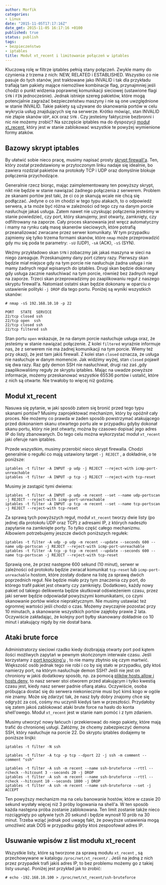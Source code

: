 ```yaml
---
author: Morfik
categories:
- Linux
date: "2015-11-05T17:17:16Z"
date_gmt: 2015-11-05 16:17:16 +0100
published: true
status: publish
tags:
- bezpieczeństwo
- iptables
title: Moduł xt_recent i limitowanie połączeń w iptables
---
```


Kluczową rolę w filtrze iptables pełnią stany połączeń. Zwykle mamy do czynienia z trzema z nich:
NEW, RELATED i ESTABLISHED. Wszystko co nie pasuje do tych stanów, jest traktowane jako INVALID i
tak dla przykładu trafiają tam pakiety mające niemożliwe kombinacje flag, przynajmniej jeśli chodzi
o punkt widzenia poprawnej komunikacji sieciowej (ustawione flagi `SYN` i `FIN` jednocześnie).
Jednak istnieje szereg pakietów, które mogą potencjalnie zagrażać bezpieczeństwu maszyny i nie są
one uwzględnione w stanie INVALID. Takie pakiety są używane do skanowania portów w celu wykrycia
usług znajdujących się na serwerze. Krótko mówiąc, stan INVALID nie złapie skanów `UDP`, `ACK` oraz
`SYN` . Czy jesteśmy faktycznie bezbronni i nic nie możemy zrobić? Na szczęście iptables ma do
dyspozycji [moduł xt\_recent](http://ipset.netfilter.org/iptables-extensions.man.html), który jest w
stanie zablokować wszystkie te powyżej wymienione formy ataków.

<!--more-->
## Bazowy skrypt iptables

By ułatwić sobie nieco pracę, musimy napisać prosty [skrypt
firewall'a](/post/firewall-na-linuxowe-maszyny-klienckie/). Ten, który został
przedstawiony w przytoczonym linku nadaje się idealnie, bo zawiera rozdział pakietów na protokoły
TCP i UDP oraz domyślnie blokuje połączenia przychodzące.

Generalnie rzecz biorąc, mając zaimplementowany ten powyższy skrypt, nikt nie będzie w stanie
nawiązać żadnego połączenia z serwerem. Problem ze skanami portów jest taki, że ci co je skanują
wcale nie chcą się podłączać. Jedyne o co im chodzi w tego typu atakach, to o odpowiedź serwera, a
ta może być różna w zależności od tego czy na danym porcie nasłuchuje jakaś usługa. Zatem nawet nie
uzyskując połączenia jesteśmy w stanie powiedzieć, czy port, który skanujemy, jest otwarty,
zamknięty, czy odfiltrowany na zaporze. Cały proces skanowania jest wręcz automatyczny i mamy na
rynku całą masę skanerów sieciowych, które potrafią przeanalizować zwracane przez serwer komunikaty.
W tym przypadku zajmiemy się tylko trzema formami skanów, które `nmap` może przeprowadzić gdy mu się
poda te parametry: `-sU` (UDP), `-sA` (ACK), `-sS` (SYN).

Weźmy przykładowo skan `SYN` i zobaczmy jak jakaś maszyna w sieci na niego zareaguje. Przeskanujemy
dany port cztery razy. Pierwszy skan będzie miał miejsce gdy na tym porcie nie nasłuchuje żadna
usługa i nie mamy żadnych reguł wpisanych do iptables. Drugi skan będzie dokonany gdy usługa
zacznie nasłuchiwać na tym porcie, również bez żadnych reguł na zaporze. Trzeci skan przeprowadzimy
po zaaplikowaniu reguł z naszego skryptu firewall'a. Natomiast ostatni skan będzie dokonany w
oparciu o ustawienie polityki `-j DROP` dla tego portu. Poniżej są wyniki wszystkich skanów:

    # nmap -sS 192.168.10.10 -p 22

    PORT   STATE  SERVICE
    22/tcp closed ssh
    22/tcp open  ssh
    22/tcp closed ssh
    22/tcp filtered ssh

Stan portu `open` wskazuje, że na danym porcie nasłuchuje usługa oraz, że jesteśmy w stanie nawiązać
połączenie. Z kolei `filtered` wyraźnie informuje nas, że z serwerem nie ma żadnej komunikacji na
tym porcie. Wiemy też przy okazji, że jest tam jakiś firewall. Z kolei stan `closed` oznacza, że
usługa nie nasłuchuje w danym momencie. Jak widzimy wyżej, stan `closed` pojawił się dwa razy. Raz
gdy demon SSH nie nasłuchiwał, drugi raz zaś ,gdy zaaplikowaliśmy reguły ze skryptu iptables. Mając
na uwadze powyższe informacje, możemy przeskanować wszystkie 65536 portów i ustalić, które z nich są
otwarte. Nie trwałoby to więcej niż godzinę.

## Moduł xt\_recent

Nasuwa się pytanie, w jaki sposób zatem się bronić przed tego typu skanami portów? Musimy
zaprojektować mechanizm, który by opóźnił cały proces. Nie możemy co prawda w żaden sposób
powstrzymać atakującego przed dokonaniem skanu otwartego portu ale w przypadku gdyby dokonał skanu
portu, który nie jest otwarty, można by czasowo dopisać jego adres IP do listy zbanowanych. Do tego
celu można wykorzystać moduł `xt_recent` jaki oferuje nam iptables.

Przede wszystkim, musimy przerobić nieco skrypt firewalla. Chodzi generalnie o regułki co mają
ustawiony target `-j REJECT` , a dokładnie, o te poniższe:

    iptables -t filter -A INPUT -p udp -j REJECT --reject-with icmp-port-unreachable
    iptables -t filter -A INPUT -p tcp -j REJECT --reject-with tcp-reset

Musimy je zastąpić tymi
    dwiema:

    iptables -t filter -A INPUT -p udp -m recent --set --name udp-portscan -j REJECT --reject-with icmp-port-unreachable
    iptables -t filter -A INPUT -p tcp -m recent --set --name tcp-portscan -j REJECT --reject-with tcp-reset

Za sprawą tych powyższych reguł, moduł `xt_recent` tworzy dwie listy (po jednej dla protokołu UDP
oraz TCP) z adresami IP, z których nadeszło zapytanie na zamknięte porty. To tylko część całego
mechanizmu. Albowiem potrzebujemy jeszcze dwóch poniższych
    regułek:

    iptables -t filter -A udp -p udp -m recent --update --seconds 600 --name udp-portscan -j REJECT --reject-with icmp-port-unreachable
    iptables -t filter -A tcp -p tcp -m recent --update --seconds 600 --name tcp-portscan -j REJECT --reject-with tcp-reset

Sprawią one, że przez następne 600 sekund (10 minut), serwer w zależności od protokołu będzie
zwracał komunikat `tcp-reset` lub `icmp-port-unreachable` hostom, które zostały dodane na listę za
sprawą dwóch poprzednich reguł. Nie będzie miało przy tym znaczenia czy port, do którego trafił
pakiet jest otwarty czy zamknięty. Dodatkowo, każdy nowy pakiet od takiego delikwenta będzie
skutkował odświeżeniem czasu, przez jaki serwer będzie odpowiadał powyższymi komunikatami, co czyni
skanowanie portów wielce niepraktycznym. Nie musimy ustawiać też ogromnej wartości jeśli chodzi o
czas. Możemy zwyczajnie pozostać przy 10 minutach, a skanowanie wszystkich portów zajęłoby prawie 2
lata. Oczywiście zakładając, że kolejny port byłby skanowany dokładnie co 10 minut i atakujący nigdy
by nie dostał bana.

## Ataki brute force

Administratorzy sieciowi rzadko kiedy dozbrajają otwarty port pod kątem ilości możliwych zapytań w
pewnym skończonym interwale czasu. Jeśli korzystamy z [port
knocking'u](/post/port-knocking-i-single-packet-authorization/) , to nie mamy
zbytnio się czym martwić. Większość osób jednak tego nie robi i co by się stało w przypadku, gdy
ktoś namierzy port, na którym nasłuchuje demon SSH? Jeśli nie jest on chroniony w jakiś dodatkowy
sposób, np. za pomocą [plików hosts.allow i
hosts.deny](/post/pliki-hosts-allow-i-hosts-deny/), to nasz serwer stoi otworem
przed atakującym i tylko kwestią czasu jest, kiedy nasz serwer padnie ofiarą ataku. Oczywiście,
osoba próbująca dostać się do serwera niekoniecznie musi być kimś kogo w ogóle nie znamy. Może się
zdarzyć tak, że nasz były dobry znajomy chce się odgryźć za coś, cośmy mu uczynili kiedyś tam w
przeszłości. Przydałoby się zatem jakoś zablokować ataki brute force na hasło do konta shell'owego.
Moduł `xt_recent` jest w stanie nam pomóc i z tym zdaniem.

Musimy utworzyć nowy łańcuch i przekierować do niego pakiety, które mają trafić do chronionej
usługi. Załóżmy, że chcemy zabezpieczyć demona SSH, który nasłuchuje na porcie 22. Do skryptu
iptables dodajemy te poniższe linijki:

    iptables -t filter -N ssh

    iptables -t filter -A tcp -p tcp --dport 22 -j ssh -m comment --comment "ssh"

    iptables -t filter -A ssh -m recent --name ssh-bruteforce --rttl --rcheck --hitcount 3 --seconds 20 -j DROP
    iptables -t filter -A ssh -m recent --name ssh-bruteforce --rttl --rcheck --hitcount 10 --seconds 1800 -j DROP
    iptables -t filter -A ssh -m recent --name ssh-bruteforce --set -j ACCEPT

Ten powyższy mechanizm ma na celu banowanie hostów, które w czasie 20 sekund wysłały więcej niż 3
próby logowania na shell'a. W ten sposób każda następna próba zostanie zablokowana. Ten limit
zostanie także nieco rozciągnięty po upływie tych 20 sekund i będzie wynosił 10 prób na 30 minut.
Trzeba wziąć jednak pod uwagę fakt, że powyższe ustawienia mogą umożliwić atak DOS w przypadku gdyby
ktoś zespoofował adres IP.

## Usuwanie wpisów z list modułu xt\_recent

Wszystkie listy, które są tworzone za sprawą modułu `xt_recent` , są przechowywane w katalogu
`/proc/net/xt_recent/` . Jeśli na jedną z nich przez przypadek trafi jakiś adres IP, to bez problemu
możemy go z takiej listy usunąć. Poniżej jest przykład jak to zrobić:

    # echo -192.168.10.100 > /proc/net/xt_recent/ssh-bruteforce
